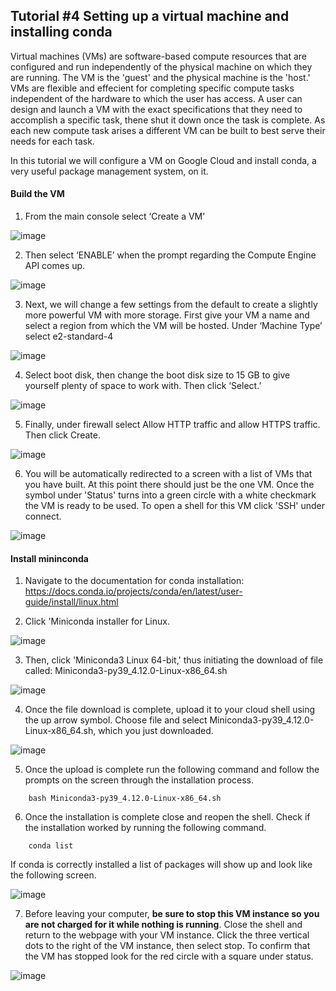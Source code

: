 ## Tutorial #4 Setting up a virtual machine and installing conda

Virtual machines (VMs) are software-based compute resources that are configured and run independently of the physical machine on which they are running. The VM is the 'guest' and the physical machine is the 'host.' VMs are flexible and effecient for completing specific compute tasks independent of the hardware to which the user has access. A user can design and launch a VM with the exact specifications that they need to accomplish a specific task, thene shut it down once the task is complete. As each new compute task arises a different VM can be built to best serve their needs for each task. 

In this tutorial we will configure a VM on Google Cloud and install conda, a very useful package management system, on it.

#### Build the VM

1. From the main console select ‘Create a VM’

![image](https://user-images.githubusercontent.com/17323363/176699762-05ead4a1-d8d7-42cc-b23e-29104e4354ec.png)

2. Then select ‘ENABLE’ when the prompt regarding the Compute Engine API comes up.

![image](https://user-images.githubusercontent.com/17323363/176699884-326d1165-ffeb-4f2b-a6a1-aafdfb6c140f.png)

3. Next, we will change a few settings from the default to create a slightly more powerful VM with more storage.
First give your VM a name and select a region from which the VM will be hosted. 
Under ‘Machine Type’ select e2-standard-4

![image](https://user-images.githubusercontent.com/17323363/176699993-fb779702-80b6-4ef5-956c-96402197bba1.png)

4. Select boot disk, then change the boot disk size to 15 GB to give yourself plenty of space to work with. Then click ‘Select.’

![image](https://user-images.githubusercontent.com/17323363/176700065-fbceab34-5807-4e7a-9762-9855a9ae2b6b.png)

5. Finally, under firewall select Allow HTTP traffic and allow HTTPS traffic. Then click Create.

![image](https://user-images.githubusercontent.com/17323363/176700118-8af15de6-6b57-4ee8-bec9-5e924fc36d83.png)

6. You will be automatically redirected to a screen with a list of VMs that you have built. At this point there should just be the one VM. Once the symbol under 'Status' turns into a green circle with a white checkmark the VM is ready to be used. To open a shell for this VM click 'SSH' under connect.

![image](https://user-images.githubusercontent.com/17323363/176700404-d26c9321-169e-4347-93c8-935b07124182.png)

#### Install mininconda

1. Navigate to the documentation for conda installation: https://docs.conda.io/projects/conda/en/latest/user-guide/install/linux.html

2. Click 'Miniconda installer for Linux. 

![image](https://user-images.githubusercontent.com/17323363/176700792-94dd8c18-aa3d-4f99-acfd-5f8ec38017e3.png)

3. Then, click 'Miniconda3 Linux 64-bit,' thus initiating the download of file called: Miniconda3-py39_4.12.0-Linux-x86_64.sh

![image](https://user-images.githubusercontent.com/17323363/176700880-fabdde66-245a-4c85-9fde-ce3720342c1c.png)

4. Once the file download is complete, upload it to your cloud shell using the up arrow symbol. Choose file and select Miniconda3-py39_4.12.0-Linux-x86_64.sh, which you just downloaded. 

![image](https://user-images.githubusercontent.com/17323363/176701242-739aa521-0614-422f-9e03-0973733f8bcc.png)

5. Once the upload is complete run the following command and follow the prompts on the screen through the installation process. 
<!-- -->
        bash Miniconda3-py39_4.12.0-Linux-x86_64.sh
        
 6. Once the installation is complete close and reopen the shell. Check if the installation worked by running the following command.
<!-- -->
        conda list
        
 If conda is correctly installed a list of packages will show up and look like the following screen.
 
 ![image](https://user-images.githubusercontent.com/17323363/176701759-46f776f1-50a1-40fd-853d-61a9ddb544d6.png)
 
 7. Before leaving your computer, **be sure to stop this VM instance so you are not charged for it while nothing is running**. Close the shell and return to the webpage with your VM instance. Click the three vertical dots to the right of the VM instance, then select stop. To confirm that the VM has stopped look for the red circle with a square under status.
 
 ![image](https://user-images.githubusercontent.com/17323363/177423216-9e8c1529-4189-46ee-a978-06db1cad8473.png)

